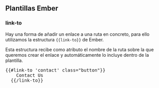 

## Plantillas Ember




### link-to

Hay una forma de añadir un enlace a una ruta en concreto, para ello utilizamos la estructura <code>{{link-to}}</code> de Ember.

Esta estructura recibe como atributo el nombre de la ruta sobre la que queremos crear el enlace y automáticamente lo incluye dentro de la plantilla.

<pre>{{#link-to 'contact' class="button"}}
    Contact Us
  {{/link-to}}</pre>
